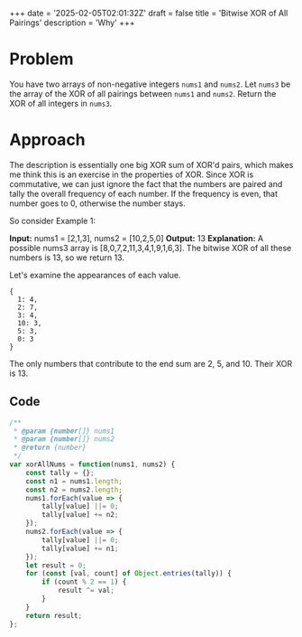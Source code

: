 +++
date = '2025-02-05T02:01:32Z'
draft = false
title = 'Bitwise XOR of All Pairings'
description = 'Why'
+++

# Problem

You have two arrays of non-negative integers `nums1` and `nums2`. Let `nums3` be the array of the XOR of all pairings between `nums1` and `nums2`. Return the XOR of all integers in `nums3`.

# Approach

The description is essentially one big XOR sum of XOR'd pairs, which makes me think this is an exercise in the properties of XOR. Since XOR is commutative, we can just ignore the fact that the numbers are paired and tally the overall frequency of each number. If the frequency is even, that number goes to 0, otherwise the number stays.

So consider Example 1:

**Input:** nums1 = [2,1,3], nums2 = [10,2,5,0]
**Output:** 13
**Explanation:**
A possible nums3 array is [8,0,7,2,11,3,4,1,9,1,6,3].
The bitwise XOR of all these numbers is 13, so we return 13.

Let's examine the appearances of each value.

```
{
  1: 4,
  2: 7,
  3: 4,
  10: 3,
  5: 3,
  0: 3
}
```

The only numbers that contribute to the end sum are 2, 5, and 10. Their XOR is 13.

## Code

```javascript
/**
 * @param {number[]} nums1
 * @param {number[]} nums2
 * @return {number}
 */
var xorAllNums = function(nums1, nums2) {
    const tally = {};
    const n1 = nums1.length;
    const n2 = nums2.length;
    nums1.forEach(value => {
        tally[value] ||= 0;
        tally[value] += n2;
    });
    nums2.forEach(value => {
        tally[value] ||= 0;
        tally[value] += n1;
    });
    let result = 0;
    for (const [val, count] of Object.entries(tally)) {
        if (count % 2 == 1) {
            result ^= val;
        }
    }
    return result;
};
```
